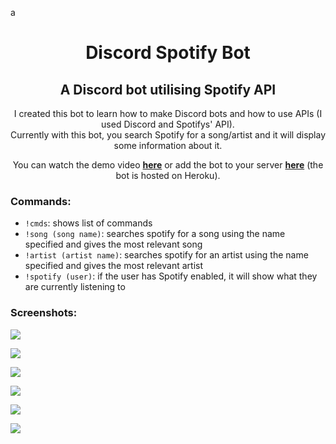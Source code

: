 a<h1 align=center>Discord Spotify Bot</h1>

<h2 align=center>A Discord bot utilising Spotify API</h2>

<div align=center>
I created this bot to learn how to make Discord bots and how to use APIs (I used Discord and Spotifys' API). </div>
<div align=center>
Currently with this bot, you search Spotify for a song/artist and it will display some information about it. 
 
You can watch the demo video [**here**](https://youtu.be/rlVV-3SfUdc) or add the bot to your server [**here**](https://discord.com/api/oauth2/authorize?client_id=990217860611711046&permissions=2048&scope=bot) (the bot is hosted on Heroku).
</div>

<h3 align=left>Commands:</h3>

- <code>!cmds</code>: shows list of commands
- <code>!song (song name)</code>: searches spotify for a song using the name specified and gives the most relevant song
- <code>!artist (artist name)</code>: searches spotify for an artist using the name specified and gives the most relevant artist
- <code>!spotify (user)</code>: if the user has Spotify enabled, it will show what they are currently listening to

<h3 align=left>Screenshots:</h3>

<a href="#"><img src="https://i.imgur.com/pU93Gt0.png"></a>

<a href="#"><img src="https://i.imgur.com/7MMhnLh.png"></a>

<a href="#"><img src="https://i.imgur.com/3WfgWHx.png"></a>

<a href="#"><img src="https://i.imgur.com/9HOtCQu.png"></a>

<a href="#"><img src="https://i.imgur.com/HfAMbdx.png"></a>

<a href="#"><img src="https://i.imgur.com/XVDncXi.png"></a>
